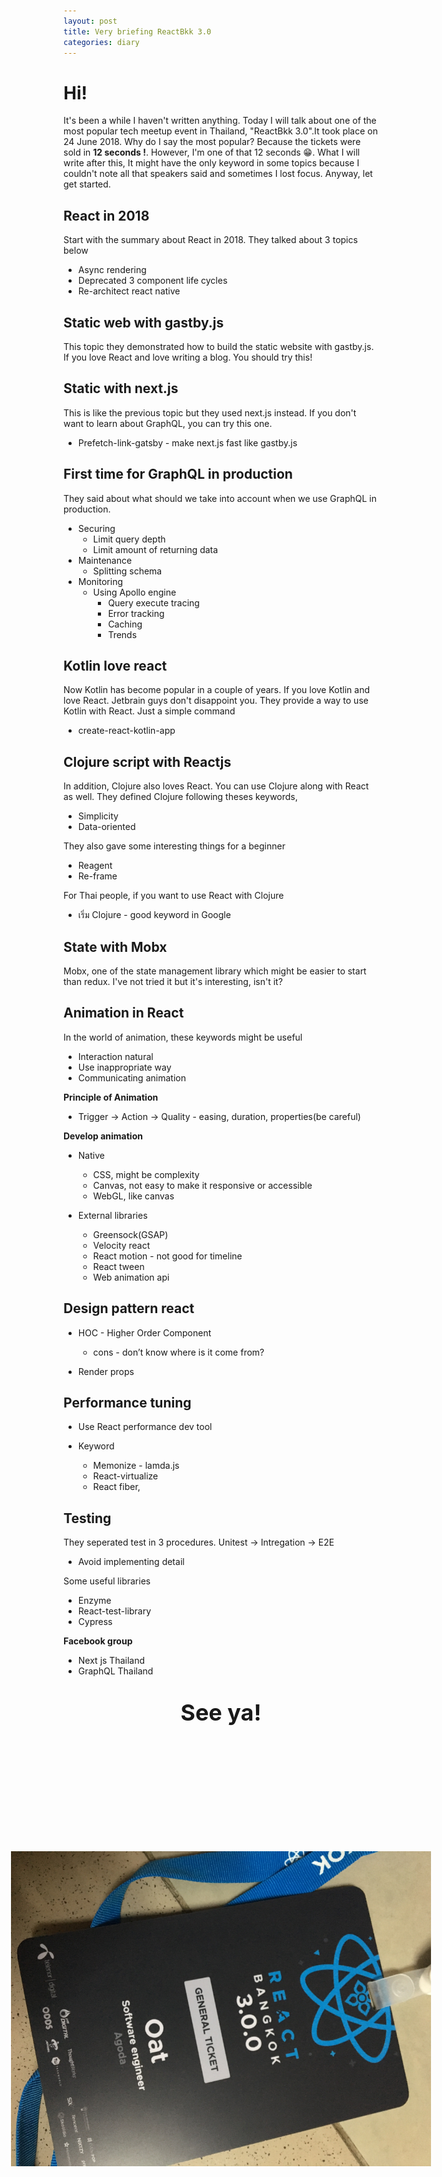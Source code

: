 ```yaml
---
layout: post
title: Very briefing ReactBkk 3.0
categories: diary
---
```


# Hi!

It's been a while I haven't written anything. Today I will talk about one of the most popular tech meetup event in Thailand, "ReactBkk 3.0".It took place on 24 June 2018. Why do I say the most popular? Because the tickets were sold in **12 seconds !**. However, I'm one of that 12 seconds :grin:. What I will write after this, It might have the only keyword in some topics because I couldn't note all that speakers said and sometimes I lost focus. Anyway, let get started.

## React in 2018 

Start with the summary about React in 2018. They talked about 3 topics below

- Async rendering 
- Deprecated 3 component life cycles 
- Re-architect react native 

## Static web with gastby.js 

This topic they demonstrated how to build the static website with gastby.js. If you love React and love writing a blog. You should try this!

## Static with next.js 

This is like the previous topic but they used next.js instead. If you don't want to learn about GraphQL, you can try this one.

- Prefetch-link-gatsby - make next.js fast like gastby.js

## First time for GraphQL in production 

They said about what should we take into account when we use GraphQL in production. 

- Securing 
  - Limit query depth 
  - Limit amount of returning data 
- Maintenance  
  - Splitting schema 
- Monitoring  
  - Using Apollo engine 
    - Query execute tracing
    - Error tracking
    - Caching
    - Trends 

## Kotlin love react 

Now Kotlin has become popular in a couple of years. If you love Kotlin and love React. Jetbrain guys don't disappoint you. They provide a way to use Kotlin with React. Just a simple command

- create-react-kotlin-app 

## Clojure script with Reactjs 

In addition, Clojure also loves React. You can use Clojure along with React as well. They defined Clojure following theses keywords,

- Simplicity 
- Data-oriented  

They also gave some interesting things for a beginner

- Reagent 
- Re-frame 
 
For Thai people, if you want to use React with Clojure

- เริ่ม Clojure - good keyword in Google 

## State with Mobx 

Mobx, one of the state management library which might be easier to start than redux. I've not tried it but it's interesting, isn't it? 

## Animation in React 

In the world of animation, these keywords might be useful

- Interaction natural  
- Use inappropriate way  
- Communicating animation  

**Principle of Animation**

- Trigger -> Action -> Quality - easing, duration, properties(be careful) 

**Develop animation**

- Native 
  - CSS, might be complexity  
  - Canvas, not easy to make it responsive or accessible  
  - WebGL, like canvas 

- External libraries 
  - Greensock(GSAP)
  - Velocity react 
  - React motion - not good for timeline 
  - React tween 
  - Web animation api 

## Design pattern react 

- HOC - Higher Order Component
  - cons - don’t know where is it come from? 

- Render props 

## Performance tuning 

- Use React performance dev tool 

- Keyword 

  -  Memonize - lamda.js 
  -  React-virtualize 
  -  React fiber,  
 
## Testing 

They seperated test in 3 procedures. Unitest -> Intregation -> E2E

- Avoid implementing detail 

Some useful libraries

- Enzyme 
- React-test-library 
- Cypress  

**Facebook group**

- Next js Thailand
- GraphQL Thailand 

<div style="position:relative;text-align:center;height:800px">
  <p style='font-size:36px'><b>See ya!</b></p>
  <img style='position:relative;top:80px;transform: rotate(90deg)' src="/assets/img/reactbkk3_0.jpg" />
</div>
